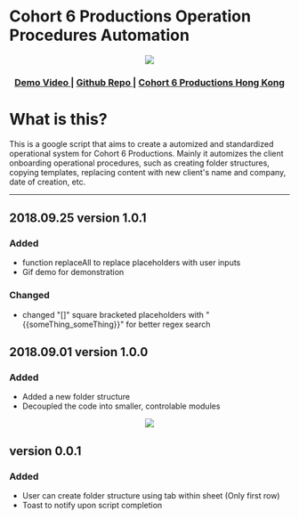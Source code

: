 # Cohort 6 Productions Operation Procedures Automation
<p align="center">
  <img src="https://github.com/ivanoung/C6P-Dashboard-Script/blob/master/Assets/banner.png?raw=true" />
</p>
<div align="center">
  <h3>
    <a href="https://www.useloom.com/share/03d0d763bf914480a325b5ea4d38e193">
      Demo Video
    </a>
    <span> | </span>
    <a href="https://github.com/ivanoung/C6P-Dashboard-Script">
      Github Repo
    </a>
    <span> | </span>
    <a href="https://www.cohort6productions.com/">
      Cohort 6 Productions Hong Kong
    </a>
  </h3>
</div>

# What is this?
This is a google script that aims to create a automized and standardized operational system for Cohort 6 Productions. Mainly it automizes the client onboarding operational procedures, such as creating folder structures, copying templates, replacing content with new client's name and company, date of creation, etc.

---
## 2018.09.25 version 1.0.1
### Added
- function replaceAll to replace placeholders with user inputs
- Gif demo for demonstration
### Changed
- changed "[]" square bracketed placeholders with "{{someThing_someThing}}" for better regex search


## 2018.09.01 version 1.0.0
### Added
- Added a new folder structure
- Decoupled the code into smaller, controlable modules
<p align="center">
  <img src="https://github.com/ivanoung/C6P-Dashboard-Script/blob/master/Assets/folderStructure.png?raw=true" />
</p>


## version 0.0.1
### Added
- User can create folder structure using tab within sheet (Only first row)
- Toast to notify upon script completion